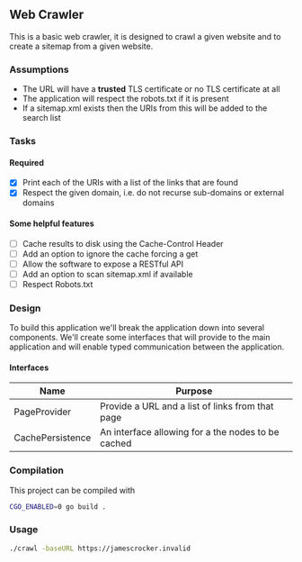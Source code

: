 ## Web Crawler

This is a basic web crawler, it is designed to crawl a given website and to create a sitemap from a given website.

### Assumptions

- The URL will have a **trusted** TLS certificate or no TLS certificate at all
- The application will respect the robots.txt if it is present
- If a sitemap.xml exists then the URIs from this will be added to the search list

### Tasks

#### Required

- [x] Print each of the URIs with a list of the links that are found
- [x] Respect the given domain, i.e. do not recurse sub-domains or external domains

#### Some helpful features

- [ ] Cache results to disk using the Cache-Control Header
- [ ] Add an option to ignore the cache forcing a get
- [ ] Allow the software to expose a RESTful API
- [ ] Add an option to scan sitemap.xml if available
- [ ] Respect Robots.txt

### Design

To build this application we'll break the application down into several components. We'll create some interfaces that will provide to the main application and will enable typed communication between the application.

#### Interfaces

| Name             | Purpose                                            |
| ---------------- | -------------------------------------------------- |
| PageProvider     | Provide a URL and a list of links from that page   |
| CachePersistence | An interface allowing for a the nodes to be cached |

### Compilation

This project can be compiled with

```bash
CGO_ENABLED=0 go build .
```

### Usage

```bash
./crawl -baseURL https://jamescrocker.invalid
```
